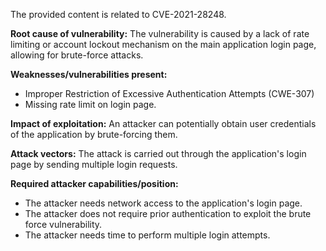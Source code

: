 The provided content is related to CVE-2021-28248.

**Root cause of vulnerability:**
The vulnerability is caused by a lack of rate limiting or account lockout mechanism on the main application login page, allowing for brute-force attacks.

**Weaknesses/vulnerabilities present:**
- Improper Restriction of Excessive Authentication Attempts (CWE-307)
- Missing rate limit on login page.

**Impact of exploitation:**
An attacker can potentially obtain user credentials of the application by brute-forcing them.

**Attack vectors:**
The attack is carried out through the application's login page by sending multiple login requests.

**Required attacker capabilities/position:**
- The attacker needs network access to the application's login page.
- The attacker does not require prior authentication to exploit the brute force vulnerability.
- The attacker needs time to perform multiple login attempts.
